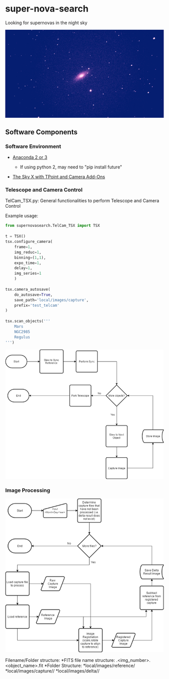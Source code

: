 # super-nova-search

Looking for supernovas in the night sky

![NGC2841 (no post-processing)](images/NGC2841.png)

## Software Components

### Software Environment
- [Anaconda 2 or 3](https://www.continuum.io/downloads)
  - If using python 2, may need to "pip install future"
  
- [The Sky X with TPoint and Camera Add-Ons](http://www.bisque.com/sc/pages/TheSkyX-Professional-Edition.aspx)

### Telescope and Camera Control
TelCam_TSX.py: General functionalities to perform Telescope and Camera Control

Example usage:
```python
from supernovasearch.TelCam_TSX import TSX

t = TSX()
tsx.configure_camera(
    frame=1,
    img_reduc=1,
    binning=(1,1),
    expo_time=1,
    delay=1,
    img_series=1
    )
    
tsx.camera_autosave(
    do_autosave=True,
    save_path='local/images/capture',
    prefix='test_telcam'
)

tsx.scan_objects('''
    Mars
    NGC2985
    Regulus
''')
```

![Telescope and Camera Control Flowchart](Flowcharts/TelCam%20Flowchart.png)

### Image Processing

![Image Processing Flowchart](Flowcharts/ImgProc%20Flowchart.png)

Filename/Folder structure:
  *FITS file name structure: <prefix>.<img_number>.<object_name>.fit
  *Folder Structure:
    *local/images/reference/<fits files>
    *local/images/capture/<Month-Day-Year>/<fits files>
    *local/images/delta/<Month-Day-Year>/<fits files>
    
  


